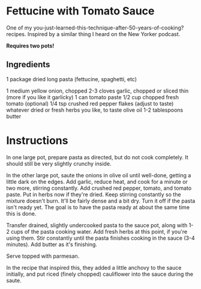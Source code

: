 # Fettucine with Tomato Sauce

One of my you-just-learned-this-technique-after-50-years-of-cooking? recipes. Inspired by a similar thing I heard on the New Yorker podcast.

**Requires two pots!**

## Ingredients

1 package dried long pasta (fettucine, spaghetti, etc)

1 medium yellow onion, chopped
2-3 cloves garlic, chopped or sliced thin (more if you like it garlicky)
1 can tomato paste
1/2 cup chopped fresh tomato (optional)
1/4 tsp crushed red pepper flakes (adjust to taste)
whatever dried or fresh herbs you like, to taste
olive oil
1-2 tablespoons butter

# Instructions

In one large pot, prepare pasta as directed, but do not cook completely. It should still be very slightly crunchy inside.

In the other large pot, saute the onions in olive oil until well-done, getting a little dark on the edges. Add garlic, reduce heat, and cook for a minute or two more, stirring constantly. Add crushed red pepper, tomato, and tomato paste. Put in herbs now if they're dried. Keep stirring constantly so the mixture doesn't burn. It'll be fairly dense and a bit dry. Turn it off if the pasta isn't ready yet. The goal is to have the pasta ready at about the same time this is done.

Transfer drained, slightly undercooked pasta to the sauce pot, along with 1-2 cups of the pasta cooking water. Add fresh herbs at this point, if you're using them. Stir constantly until the pasta finishes cooking in the sauce (3-4 minutes). Add butter as it's finishing. 

Serve topped with parmesan.


In the recipe that inspired this, they added a little anchovy to the sauce initially, and put riced (finely chopped) cauliflower into the sauce during the saute.

